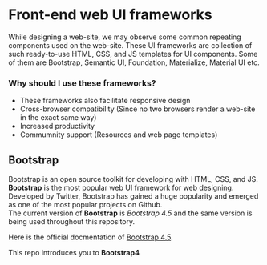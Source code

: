 # Front-end web UI frameworks
While designing a web-site, we may observe some common repeating components used on the web-site.
These UI frameworks are collection of such ready-to-use HTML, CSS, and JS templates for UI components. 
Some of them are Bootstrap, Semantic UI, Foundation, Materialize, Material UI etc.
### Why should I use these frameworks?
- These frameworks also facilitate responsive design
- Cross-browser compatibility (Since no two browsers render a web-site in the exact same way)
- Increased productivity
- Commumnity support (Resources and web page templates)

## Bootstrap
Bootstrap is an open source toolkit for developing with HTML, CSS, and JS.
**Bootstrap** is the most popular web UI framework for web designing. 
Developed by Twitter, Bootstrap has gained a huge popularity and emerged as one of 
the most popular projects on Github. <br>
The current version of **Bootstrap** is *Bootstrap 4.5* and the same version is being used
throughout this repository. 

Here is the official docmentation of [Bootstrap 4.5](https://getbootstrap.com/docs/4.5/getting-started/introduction/).

This repo introduces you to **Bootstrap4**